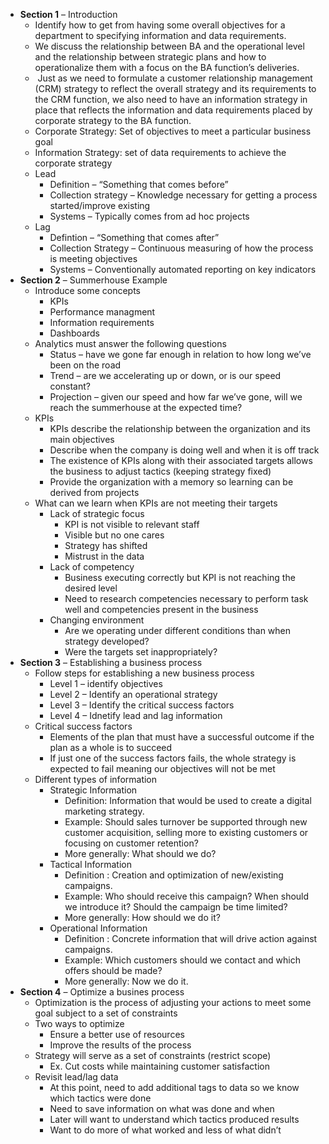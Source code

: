-   **Section 1** – Introduction
    -   Identify how to get from having some overall objectives for a
        department to specifying information and data requirements.
    -   We discuss the relationship between BA and the operational level
        and the relationship between strategic plans and how to
        operationalize them with a focus on the BA function’s
        deliveries.
    -    Just as we need to formulate a customer relationship management
        (CRM) strategy to reflect the overall strategy and its
        requirements to the CRM function, we also need to have an
        information strategy in place that reflects the information and
        data requirements placed by corporate strategy to the BA
        function.
    -   Corporate Strategy: Set of objectives to meet a particular
        business goal
    -   Information Strategy: set of data requirements to achieve the
        corporate strategy
    -   Lead
        -   Definition – “Something that comes before”
        -   Collection strategy – Knowledge necessary for getting a
            process started/improve existing
        -   Systems – Typically comes from ad hoc projects
    -   Lag
        -   Defintion – “Something that comes after”
        -   Collection Strategy – Continuous measuring of how the
            process is meeting objectives
        -   Systems – Conventionally automated reporting on key
            indicators
-   **Section 2** – Summerhouse Example
    -   Introduce some concepts
        -   KPIs
        -   Performance managment
        -   Information requirements
        -   Dashboards
    -   Analytics must answer the following questions
        -   Status – have we gone far enough in relation to how long
            we’ve been on the road
        -   Trend – are we accelerating up or down, or is our speed
            constant?
        -   Projection – given our speed and how far we’ve gone, will we
            reach the summerhouse at the expected time?
    -   KPIs
        -   KPIs describe the relationship between the organization and
            its main objectives
        -   Describe when the company is doing well and when it is off
            track
        -   The existence of KPIs along with their associated targets
            allows the business to adjust tactics (keeping strategy
            fixed)
        -   Provide the organization with a memory so learning can be
            derived from projects
    -   What can we learn when KPIs are not meeting their targets
        -   Lack of strategic focus
            -   KPI is not visible to relevant staff
            -   Visible but no one cares
            -   Strategy has shifted
            -   Mistrust in the data
        -   Lack of competency
            -   Business executing correctly but KPI is not reaching the
                desired level
            -   Need to research competencies necessary to perform task
                well and competencies present in the business
        -   Changing environment
            -   Are we operating under different conditions than when
                strategy developed?
            -   Were the targets set inappropriately?
-   **Section 3** – Establishing a business process
    -   Follow steps for establishing a new business process
        -   Level 1 – identify objectives
        -   Level 2 – Identify an operational strategy
        -   Level 3 – Identify the critical success factors
        -   Level 4 – Idnetify lead and lag information
    -   Critical success factors
        -   Elements of the plan that must have a successful outcome if
            the plan as a whole is to succeed
        -   If just one of the success factors fails, the whole strategy
            is expected to fail meaning our objectives will not be met
    -   Different types of information
        -   Strategic Information
            -   Definition: Information that would be used to create a
                digital marketing strategy.
            -   Example: Should sales turnover be supported through new
                customer acquisition, selling more to existing customers
                or focusing on customer retention?
            -   More generally: What should we do?
        -   Tactical Information
            -   Definition : Creation and optimization of new/existing
                campaigns.
            -   Example: Who should receive this campaign? When should
                we introduce it? Should the campaign be time limited?
            -   More generally: How should we do it?
        -   Operational Information
            -   Definition : Concrete information that will drive action
                against campaigns.
            -   Example: Which customers should we contact and which
                offers should be made?
            -   More generally: Now we do it.
-   **Section 4** – Optimize a busines process
    -   Optimization is the process of adjusting your actions to meet
        some goal subject to a set of constraints
    -   Two ways to optimize
        -   Ensure a better use of resources
        -   Improve the results of the process
    -   Strategy will serve as a set of constraints (restrict scope)
        -   Ex. Cut costs while maintaining customer satisfaction
    -   Revisit lead/lag data
        -   At this point, need to add additional tags to data so we
            know which tactics were done
        -   Need to save information on what was done and when
        -   Later will want to understand which tactics produced results
        -   Want to do more of what worked and less of what didn’t
